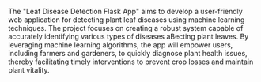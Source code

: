 The "Leaf Disease Detection Flask App" aims to develop a user-friendly web application for detecting plant leaf diseases using machine learning techniques. The project focuses on creating a robust system capable of accurately identifying various types of diseases aBecting plant leaves. By leveraging machine learning algorithms, the app will empower users, including farmers and gardeners, to quickly diagnose plant health issues, thereby facilitating timely interventions to prevent crop losses and maintain plant vitality.
